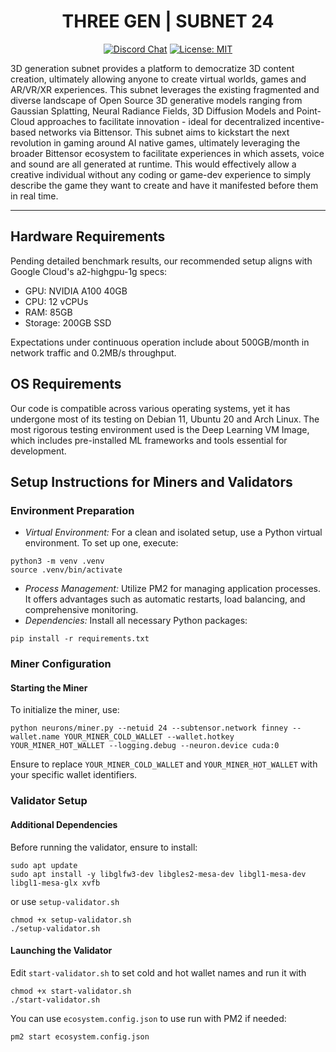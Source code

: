 <div align="center">

# **THREE GEN | SUBNET 24**

[![Discord Chat](https://img.shields.io/discord/308323056592486420.svg)](https://discord.gg/bittensor)
[![License: MIT](https://img.shields.io/badge/License-MIT-yellow.svg)](https://opensource.org/licenses/MIT) 

</div>

3D generation subnet provides a platform to democratize 3D content creation, ultimately allowing anyone to create virtual worlds, games and AR/VR/XR experiences. This subnet leverages the existing fragmented and diverse landscape of Open Source 3D generative models ranging from Gaussian Splatting, Neural Radiance Fields, 3D Diffusion Models and Point-Cloud approaches to facilitate innovation - ideal for decentralized incentive-based networks via Bittensor. This subnet aims to kickstart the next revolution in gaming around AI native games, ultimately leveraging the broader Bittensor ecosystem to facilitate experiences in which assets, voice and sound are all generated at runtime. This would effectively allow a creative individual without any coding or game-dev experience to simply describe the game they want to create and have it manifested before them in real time.

---

## Hardware Requirements

Pending detailed benchmark results, our recommended setup aligns with Google Cloud's a2-highgpu-1g specs:
- GPU: NVIDIA A100 40GB
- CPU: 12 vCPUs
- RAM: 85GB
- Storage: 200GB SSD

Expectations under continuous operation include about 500GB/month in network traffic and 0.2MB/s throughput.

## OS Requirements

Our code is compatible across various operating systems, yet it has undergone most of its testing on Debian 11, Ubuntu 20 and Arch Linux. The most rigorous testing environment used is the Deep Learning VM Image, which includes pre-installed ML frameworks and tools essential for development.

## Setup Instructions for Miners and Validators

### Environment Preparation

* *Virtual Environment:* For a clean and isolated setup, use a Python virtual environment. To set up one, execute:
```commandline
python3 -m venv .venv
source .venv/bin/activate
```

* *Process Management:* Utilize PM2 for managing application processes. It offers advantages such as automatic restarts, load balancing, and comprehensive monitoring.
* *Dependencies:* Install all necessary Python packages:
```commandline
pip install -r requirements.txt
```

### Miner Configuration

#### Starting the Miner

To initialize the miner, use:
```commandline
python neurons/miner.py --netuid 24 --subtensor.network finney --wallet.name YOUR_MINER_COLD_WALLET --wallet.hotkey YOUR_MINER_HOT_WALLET --logging.debug --neuron.device cuda:0
```
Ensure to replace `YOUR_MINER_COLD_WALLET` and `YOUR_MINER_HOT_WALLET` with your specific wallet identifiers.

### Validator Setup

#### Additional Dependencies

Before running the validator, ensure to install:
```commandline
sudo apt update
sudo apt install -y libglfw3-dev libgles2-mesa-dev libgl1-mesa-dev libgl1-mesa-glx xvfb
```
or use `setup-validator.sh`
```commandline
chmod +x setup-validator.sh
./setup-validator.sh
```

#### Launching the Validator

Edit `start-validator.sh` to set cold and hot wallet names and run it with
```commandline
chmod +x start-validator.sh
./start-validator.sh
```

You can use `ecosystem.config.json` to use run with PM2 if needed:
```commandline
pm2 start ecosystem.config.json
```
